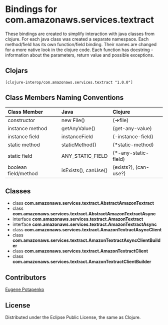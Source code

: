 # Bindings for com.amazonaws.services.textract

These bindings are created to simplify interaction with java classes from clojure.
For each java class was created a separate namespace.
Each method/field has its own function/field binding.
Their names are changed for a more native look in the clojure code. Each function has docstring - information about the parameters, return value and possible exceptions.

## Clojars

```
[clojure-interop/com.amazonaws.services.textract "1.0.0"]
```

## Class Members Naming Conventions

| Class Member | Java | Clojure |
|:--|:--|:--|
| constructor | new File() | (->file) |
| instance method | getAnyValue() | (get-any-value) |
| instance field | instanceField | (-instance-field) |
| static method | staticMethod() | (*static-method) |
| static field | ANY_STATIC_FIELD | (*-any-static-field) |
| boolean field/method | isExists(), canUse() | (exists?), (can-use?) |

## Classes

- class **com.amazonaws.services.textract.AbstractAmazonTextract**
- class **com.amazonaws.services.textract.AbstractAmazonTextractAsync**
- interface **com.amazonaws.services.textract.AmazonTextract**
- interface **com.amazonaws.services.textract.AmazonTextractAsync**
- class **com.amazonaws.services.textract.AmazonTextractAsyncClient**
- class **com.amazonaws.services.textract.AmazonTextractAsyncClientBuilder**
- class **com.amazonaws.services.textract.AmazonTextractClient**
- class **com.amazonaws.services.textract.AmazonTextractClientBuilder**

## Contributors

[Eugene Potapenko](https://github.com/potapenko/)

## License

Distributed under the Eclipse Public License, the same as Clojure.
